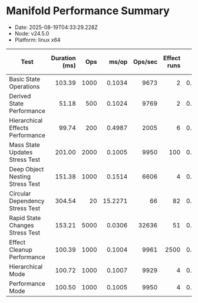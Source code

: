 # Manifold Performance Summary

- Date: 2025-08-19T04:33:29.228Z
- Node: v24.5.0
- Platform: linux x64

| Test | Duration (ms) | Ops | ms/op | Ops/sec | Effect runs | Avg (ms) | Med (ms) | P95 (ms) | P99 (ms) | Min/Max (ms) | CPU u/s (ms) | Mem start/end/Δ (MB) | GC? |
|---|---:|---:|---:|---:|---:|---:|---:|---:|---:|---:|---:|---:|:--:|
| Basic State Operations | 103.39 | 1000 | 0.1034 | 9673 | 2 | 0.0554 | 0.0148 | 0.0148 | 0.0148 | 0.0148/0.0960 | 4.7/0.0 | 38.10/38.55/0.45 |  |
| Derived State Performance | 51.18 | 500 | 0.1024 | 9769 | 2 | 0.0083 | 0.0015 | 0.0015 | 0.0015 | 0.0015/0.0152 | 1.3/0.0 | 38.74/38.82/0.08 |  |
| Hierarchical Effects Performance | 99.74 | 200 | 0.4987 | 2005 | 6 | 0.0074 | 0.0043 | 0.0082 | 0.0082 | 0.0020/0.0223 | 0.7/0.0 | 38.91/38.97/0.06 |  |
| Mass State Updates Stress Test | 201.00 | 2000 | 0.1005 | 9950 | 100 | 0.0010 | 0.0006 | 0.0019 | 0.0051 | 0.0005/0.0235 | 1.5/0.0 | 39.11/39.43/0.32 |  |
| Deep Object Nesting Stress Test | 151.38 | 1000 | 0.1514 | 6606 | 4 | 0.0190 | 0.0059 | 0.0259 | 0.0259 | 0.0032/0.0409 | 2.8/0.0 | 39.53/41.62/2.09 |  |
| Circular Dependency Stress Test | 304.54 | 20 | 15.2271 | 66 | 82 | 0.0018 | 0.0010 | 0.0034 | 0.0096 | 0.0004/0.0232 | 2.9/0.0 | 41.73/42.08/0.35 |  |
| Rapid State Changes Stress Test | 153.21 | 5000 | 0.0306 | 32636 | 51 | 0.0012 | 0.0005 | 0.0022 | 0.0025 | 0.0004/0.0215 | 2.3/0.0 | 42.18/42.38/0.20 |  |
| Effect Cleanup Performance | 100.39 | 1000 | 0.1004 | 9961 | 2500 | 0.0003 | 0.0002 | 0.0004 | 0.0010 | 0.0001/0.0189 | 4.4/0.2 | 42.50/44.59/2.10 |  |
| Hierarchical Mode | 100.72 | 1000 | 0.1007 | 9929 | 4 | 0.0271 | 0.0088 | 0.0195 | 0.0195 | 0.0002/0.0798 | 0.8/0.1 | 45.10/45.15/0.06 |  |
| Performance Mode | 100.50 | 1000 | 0.1005 | 9950 | 4 | 0.0149 | 0.0036 | 0.0042 | 0.0042 | 0.0002/0.0516 | 0.5/0.0 | 45.18/45.22/0.04 |  |

